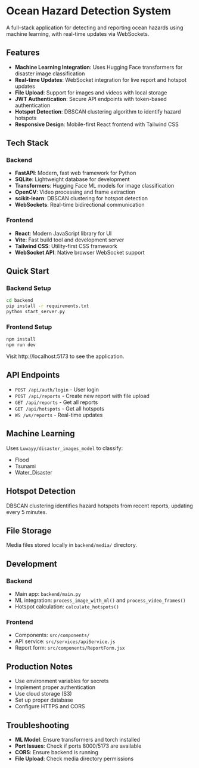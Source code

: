 # Ocean Hazard Detection System

A full-stack application for detecting and reporting ocean hazards using machine learning, with real-time updates via WebSockets.

## Features

- **Machine Learning Integration**: Uses Hugging Face transformers for disaster image classification
- **Real-time Updates**: WebSocket integration for live report and hotspot updates
- **File Upload**: Support for images and videos with local storage
- **JWT Authentication**: Secure API endpoints with token-based authentication
- **Hotspot Detection**: DBSCAN clustering algorithm to identify hazard hotspots
- **Responsive Design**: Mobile-first React frontend with Tailwind CSS

## Tech Stack

### Backend
- **FastAPI**: Modern, fast web framework for Python
- **SQLite**: Lightweight database for development
- **Transformers**: Hugging Face ML models for image classification
- **OpenCV**: Video processing and frame extraction
- **scikit-learn**: DBSCAN clustering for hotspot detection
- **WebSockets**: Real-time bidirectional communication

### Frontend
- **React**: Modern JavaScript library for UI
- **Vite**: Fast build tool and development server
- **Tailwind CSS**: Utility-first CSS framework
- **WebSocket API**: Native browser WebSocket support

## Quick Start

### Backend Setup
```bash
cd backend
pip install -r requirements.txt
python start_server.py
```

### Frontend Setup
```bash
npm install
npm run dev
```

Visit http://localhost:5173 to see the application.

## API Endpoints

- `POST /api/auth/login` - User login
- `POST /api/reports` - Create new report with file upload
- `GET /api/reports` - Get all reports
- `GET /api/hotspots` - Get all hotspots
- `WS /ws/reports` - Real-time updates

## Machine Learning

Uses `Luwayy/disaster_images_model` to classify:
- Flood
- Tsunami
- Water_Disaster

## Hotspot Detection

DBSCAN clustering identifies hazard hotspots from recent reports, updating every 5 minutes.

## File Storage

Media files stored locally in `backend/media/` directory.

## Development

### Backend
- Main app: `backend/main.py`
- ML integration: `process_image_with_ml()` and `process_video_frames()`
- Hotspot calculation: `calculate_hotspots()`

### Frontend
- Components: `src/components/`
- API service: `src/services/apiService.js`
- Report form: `src/components/ReportForm.jsx`

## Production Notes

- Use environment variables for secrets
- Implement proper authentication
- Use cloud storage (S3)
- Set up proper database
- Configure HTTPS and CORS

## Troubleshooting

- **ML Model**: Ensure transformers and torch installed
- **Port Issues**: Check if ports 8000/5173 are available
- **CORS**: Ensure backend is running
- **File Upload**: Check media directory permissions

